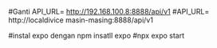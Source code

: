 #Ganti API_URL= http://192.168.100.8:8888/api/v1
#API_URL= http://localdivice masin-masing:8888/api/v1

#instal expo dengan npm insatll expo
#npx expo start

